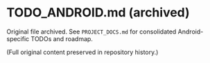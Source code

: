 # TODO_ANDROID.md (archived)

Original file archived. See `PROJECT_DOCS.md` for consolidated Android-specific TODOs and roadmap.

(Full original content preserved in repository history.)
